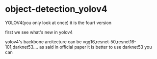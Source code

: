 # object-detection_yolov4
YOLOV4(you only look at once) it is the fourt version 

first we see what's new in yolov4

 yolov4's backbone arcitecture can be vgg16,resnet-50,resnet16-101,darknet53.... as said in official paper it is better to use darknet53 you can

